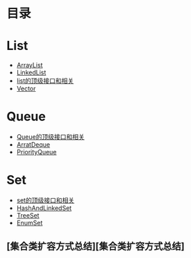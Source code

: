 目录
===

# List #

* [ArrayList][ArrayList]
* [LinkedList][LinkedList]
* [list的顶级接口和相关][list的顶级接口和相关]
* [Vector][Vector]

# Queue #

* [Queue的顶级接口和相关][Queue的顶级接口和相关]
* [ArratDeque][ArratDeque]
* [PriorityQueue][PriorityQueue]

# Set #

* [set的顶级接口和相关][set的顶级接口和相关]
* [HashAndLinkedSet][HashAndLinkedSet]
* [TreeSet][TreeSet]
* [EnumSet][EnumSet]



## [集合类扩容方式总结][集合类扩容方式总结] ##














[ArrayList]:https://github.com/TransientWang/KnowledgeBase/blob/master/base/collections/list/ArrayList.md "ArrayList"
[LinkedList]:https://github.com/TransientWang/KnowledgeBase/blob/master/base/collections/list/LinkedList.md "LinkedList"
[list的顶级接口和相关]:https://github.com/TransientWang/KnowledgeBase/blob/master/base/collections/list/list.md "list的顶级接口和相关"
[Vector]:https://github.com/TransientWang/KnowledgeBase/blob/master/base/collections/list/Vector.md "Vector"
[Queue的顶级接口和相关]:https://github.com/TransientWang/KnowledgeBase/blob/master/base/collections/queue/ArrayDqueue.md "ArrayDqueue"
[PriorityQueue]:https://github.com/TransientWang/KnowledgeBase/blob/master/base/collections/queue/PriorityQueue.md "PriorityQueue"
[ArratDeque]:https://github.com/TransientWang/KnowledgeBase/blob/master/base/collections/queue/ArratDeque.md "ArratDeque"

[set的顶级接口和相关]:https://github.com/TransientWang/KnowledgeBase/blob/master/base/collections/set/set.md "ArrayDqueue"
[HashAndLinkedSet]:https://github.com/TransientWang/KnowledgeBase/blob/master/base/collections/set/HashAndLinkedSet.md "PriorityQueue"
[TreeSet]:https://github.com/TransientWang/KnowledgeBase/blob/master/base/collections/set/TreeSet.md "ArratDeque"
[EnumSet]:https://github.com/TransientWang/KnowledgeBase/blob/master/base/collections/set/EnumSet.md "ArratDeque"
[集合类扩容方法总结]: https://github.com/TransientWang/KnowledgeBase/blob/master/base/collections/集合类扩容方式总结.md	"集合类扩容方式总结"